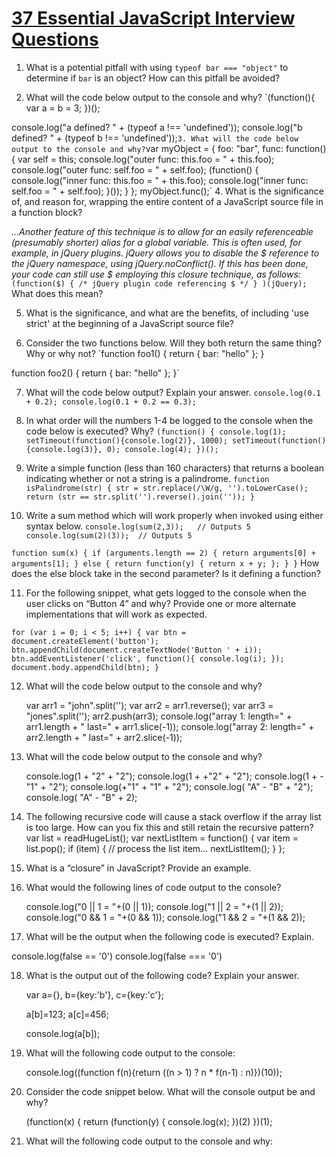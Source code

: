 # [37 Essential JavaScript Interview Questions](https://www.toptal.com/javascript/interview-questions)

1. What is a potential pitfall with using `typeof bar === "object"` to determine if `bar` is an object? How can this pitfall be avoided?

2. What will the code below output to the console and why?
`(function(){
  var a = b = 3;
})();

console.log("a defined? " + (typeof a !== 'undefined'));
console.log("b defined? " + (typeof b !== 'undefined'));`
3. What will the code below output to the console and why?
`var myObject = {
    foo: "bar",
    func: function() {
        var self = this;
        console.log("outer func:  this.foo = " + this.foo);
        console.log("outer func:  self.foo = " + self.foo);
        (function() {
            console.log("inner func:  this.foo = " + this.foo);
            console.log("inner func:  self.foo = " + self.foo);
        }());
    }
};
myObject.func();`
4. What is the significance of, and reason for, wrapping the entire content of a JavaScript source file in a function block?

*...Another feature of this technique is to allow for an easily referenceable (presumably shorter) alias for a global variable. This is often used, for example, in jQuery plugins. jQuery allows you to disable the $ reference to the jQuery namespace, using jQuery.noConflict(). If this has been done, your code can still use $ employing this closure technique, as follows:*
`(function($) { /* jQuery plugin code referencing $ */ } )(jQuery);`
What does this mean?

5. What is the significance, and what are the benefits, of including 'use strict' at the beginning of a JavaScript source file?

6. Consider the two functions below. Will they both return the same thing? Why or why not?
`function foo1()
{
  return {
      bar: "hello"
  };
}

function foo2()
{
  return
  {
      bar: "hello"
  };
}`

7. What will the code below output? Explain your answer.
`console.log(0.1 + 0.2);
console.log(0.1 + 0.2 == 0.3);`

8. In what order will the numbers 1-4 be logged to the console when the code below is executed? Why?
`(function() {
    console.log(1); 
    setTimeout(function(){console.log(2)}, 1000);
    setTimeout(function(){console.log(3)}, 0);
    console.log(4);
})();`

9. Write a simple function (less than 160 characters) that returns a boolean indicating whether or not a string is a palindrome.
`function isPalindrome(str) {
  str = str.replace(/\W/g, '').toLowerCase();
  return (str == str.split('').reverse().join(''));
}`

10. Write a sum method which will work properly when invoked using either syntax below.
`console.log(sum(2,3));   // Outputs 5
console.log(sum(2)(3));  // Outputs 5`

`function sum(x) {
  if (arguments.length == 2) {
    return arguments[0] + arguments[1];
  } else {
    return function(y) { return x + y; };
  }
}`
How does the else block take in the second parameter? Is it defining a function?

11. For the following snippet, what gets logged to the console when the user clicks on “Button 4” and why? Provide one or more alternate implementations that will work as expected.

`for (var i = 0; i < 5; i++) {
  var btn = document.createElement('button');
  btn.appendChild(document.createTextNode('Button ' + i));
  btn.addEventListener('click', function(){ console.log(i); });
  document.body.appendChild(btn);
}`

12. What will the code below output to the console and why?

    var arr1 = "john".split('');
    var arr2 = arr1.reverse();
    var arr3 = "jones".split('');
    arr2.push(arr3);
    console.log("array 1: length=" + arr1.length + " last=" + arr1.slice(-1));
    console.log("array 2: length=" + arr2.length + " last=" + arr2.slice(-1));


13. What will the code below output to the console and why?

    console.log(1 +  "2" + "2");
    console.log(1 +  +"2" + "2");
    console.log(1 +  -"1" + "2");
    console.log(+"1" +  "1" + "2");
    console.log( "A" - "B" + "2");
    console.log( "A" - "B" + 2);

14. The following recursive code will cause a stack overflow if the array list is too large. How can you fix this and still retain the recursive pattern?
    var list = readHugeList();
    var nextListItem = function() {
        var item = list.pop();
        if (item) {
            // process the list item...
            nextListItem();
        }
    };

15. What is a “closure” in JavaScript? Provide an example.

16. What would the following lines of code output to the console?

    console.log("0 || 1 = "+(0 || 1));
    console.log("1 || 2 = "+(1 || 2));
    console.log("0 && 1 = "+(0 && 1));
    console.log("1 && 2 = "+(1 && 2));

17. What will be the output when the following code is executed? Explain.

console.log(false == '0')
console.log(false === '0')

18. What is the output out of the following code? Explain your answer.

    
    var a={},
        b={key:'b'},
        c={key:'c'};
    
    a[b]=123;
    a[c]=456;
    
    console.log(a[b]);

19. What will the following code output to the console:
    
    console.log((function f(n){return ((n > 1) ? n * f(n-1) : n)})(10));
    
20. Consider the code snippet below. What will the console output be and why?



    (function(x) {
      return (function(y) {
          console.log(x);
      })(2)
    })(1);
    


21. What will the following code output to the console and why:
